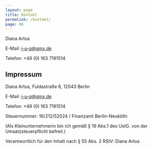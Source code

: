 ```yaml
---
layout: page
title: Kontakt
permalink: /kontakt/
page: 06
---
```

Diana Artus

E-Mail: i-u-g@gmx.de

Telefon: +49 (0) 163 7191514


## Impressum


Diana Artus, Fuldastraße 6, 12043 Berlin

E-Mail: i-u-g@gmx.de

Telefon: +49 (0) 163 7191514

Steuernummer: 16/212/52024 / Finanzamt Berlin-Neukölln

(Als Kleinunternehmerin bin ich gemäß § 19 Abs.1 des UstG. von der Umsatzsteuerpflicht befreit.)

Verantwortlich für den Inhalt nach § 55 Abs. 2 RStV: Diana Artus
